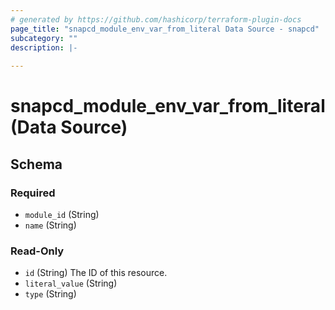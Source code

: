 ```yaml
---
# generated by https://github.com/hashicorp/terraform-plugin-docs
page_title: "snapcd_module_env_var_from_literal Data Source - snapcd"
subcategory: ""
description: |-
  
---
```


# snapcd_module_env_var_from_literal (Data Source)





<!-- schema generated by tfplugindocs -->
## Schema

### Required

- `module_id` (String)
- `name` (String)

### Read-Only

- `id` (String) The ID of this resource.
- `literal_value` (String)
- `type` (String)
